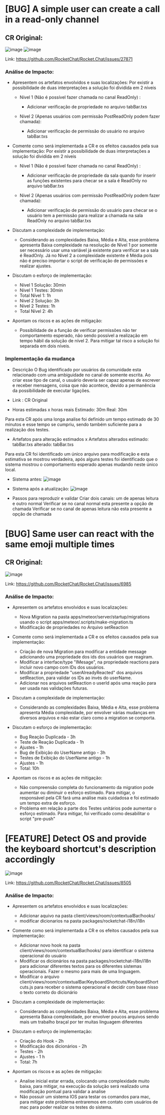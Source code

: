 # [BUG] A simple user can create a call in a read-only channel
## CR Original:
![image](https://user-images.githubusercontent.com/55411281/224194465-25b570ca-f86d-486f-80e0-98fe412b8590.png)
![image](https://user-images.githubusercontent.com/55411281/224194535-f801fc55-1585-4114-84f7-4eeb1c699b7f.png)


Link: https://github.com/RocketChat/Rocket.Chat/issues/27871


### Análise de Impacto:
- Apresentem os artefatos envolvidos e suas localizações: 
Por existir a possibilidade de duas interpretações a solução foi dividida em 2 níveis

  - Nível 1 (Não é possível fazer chamada no canal ReadOnly) :
    - Adicionar verificação de propriedade no arquivo tabBar.txs
 
  - Nível 2 (Apenas usuários com permissão PostReadOnly podem fazer chamada):
    - Adicionar verificação de permissão do usuário no arquivo tabBar.txs

- Comente como será implementada a CR e os efeitos causados pela sua implementação:
Por existir a possibilidade de duas interpretações a solução foi dividida em 2 níveis

  - Nível 1 (Não é possível fazer chamada no canal ReadOnly) :
    - Adicionar verificação de propriedade da sala quando for inserir as funções existentes para checar se a sala é ReadOnly no arquivo tabBar.txs
 
  - Nível 2 (Apenas usuários com permissão PostReadOnly podem fazer chamada):
    - Adicionar verificação de permissão do usuário para checar se o usuário tem a permissão para realizar a chamada na sala ReadOnly no arquivo tabBar.txs

- Discutam a complexidade de implementação:
  -  Considerando as complexidades Baixa, Média e Alta, esse problema apresenta Baixa complexidade na resolução de Nível 1 por somente ser necessário usar uma variável já existente para verificar se a sala é ReadOnly.  Já no Nível 2 a complexidade existente é Média pois não é preciso importar o script de verificação de permissões e realizar ajustes. 

- Discutam o esforço de implementação:
  - Nível 1 Solução: 30min
  - Nível 1 Testes: 30min
  - Total Nível 1: 1h
  - Nível 2 Solução: 3h
  - Nível 2 Testes: 1h
  - Total Nível 2: 4h

- Apontam os riscos e as ações de mitigação:
  - Possibilidade de a função de verificar permissões não ter comportamento esperado, não sendo possível a realização em tempo hábil da solução de nível 2. Para mitigar tal risco a solução foi separada em dois níveis.

### Implementação da mudança 

- Descrição
O Bug identificado por usuários da comunidade esta relacionado com uma ambiguidade no canal de somente escrita. Ao criar esse tipo de canal, o usuário deveria ser capaz apenas de escrever e receber mensagens, coisa que não acontece, devido a permanência da possibilidade de executar ligações.

- Link : CR Original

- Horas estimadas x horas reais
  Estimado: 30m
  Real: 30m

Para esta CR após uma longa analise foi definido um tempo estimado de 30 minutos e esse tempo se cumpriu, sendo também suficiente para a realização dos testes.

- Artefatos para alteração estimados x Artefatos alterados
  estimado: tabBar.txs
  alterado: tabBar.txs

Para esta CR foi identificado um único arquivo para modificação e esta estimativa se mostrou verdadeira, após alguns testes foi identificado que o sistema mostrou o comportamento esperado apenas mudando neste único local.

- Sistema antes:
![image](https://user-images.githubusercontent.com/71401796/234149555-d9925e79-0a32-45b4-abc3-3507d15b6dcd.png)

- Sistema após a atualização:
![image](https://user-images.githubusercontent.com/71401796/234150466-409a1b5e-f1ba-4e10-9ec4-52af206ce6c0.png)

- Passos para reproduzir e validar
  Criar dois canais: um de apenas leitura e outro normal
  Verificar se no canal normal esta presente a opção de chamada
  Verificar se no canal de apenas leitura não esta presente a opção de chamada



# [BUG] Same user can react with the same emoji multiple times

## CR Original:
![image](https://user-images.githubusercontent.com/55411281/224191441-73d0e182-26f0-4c64-b57a-a60d1531638c.png)

Link: https://github.com/RocketChat/Rocket.Chat/issues/6985 

### Análise de Impacto:
- Apresentem os artefatos envolvidos e suas localizações: 
  - Nova Migration na pasta apps/meteor/server/startup/migrations usando o script apps/meteor/.scripts/make-migration.ts 
  - Modificação de propriedades no Arquivo setReaction

- Comente como será implementada a CR e os efeitos causados pela sua
implementação:

  - Criação de nova Migration para modificar a entidade message adicionando uma propriedade dos ids dos usuários que reagiram.
  -  Modificar a interface/type "IMesage", na propriedade reactions para incluir novo campo com IDs dos usuários.
  - Modificar a propriedade "userAlreadyReacted" dos arquivos setReaction, para validar os IDs ao invés do userName.
  - Adicionar nos arquivos setReaction o userId após uma reação para ser usada nas validações futuras.

- Discutam a complexidade de implementação:
  -  Considerando as complexidades Baixa, Média e Alta, esse problema apresenta Média complexidade, por envolver várias mudanças em diversos arquivos e não estar claro como a migration se comporta. 

- Discutam o esforço de implementação:

  - Bug Reação Duplicada - 3h 
  - Teste de Reação Duplicada - 1h
  - Ajustes - 1h
  - Bug de Exibição do UserName antigo - 3h
  - Testes de Exibição do UserName antigo - 1h
  - Ajustes - 1h
  - Total: 10h

- Apontam os riscos e as ações de mitigação:
  - Não compreensão completa do funcionamento da migration pode aumentar ou diminuir o esforço estimado. Para mitigar, o responsável pela CR fará uma análise mais cuidadosa e foi estimado um tempo extra de esforço.
  - Problema em relação a parte dos Testes unitários pode aumentar o esforço estimado. Para mitigar, foi verificado como desabilitar o script "pre-push"

# [FEATURE] Detect OS and provide the keyboard shortcut's description accordingly
![image](https://user-images.githubusercontent.com/55411281/224193496-d5034908-ec96-49ed-a0dd-1e80c3cc90ac.png)

Link: https://github.com/RocketChat/Rocket.Chat/issues/8505



### Análise de Impacto:
- Apresentem os artefatos envolvidos e suas localizações: 

  - Adicionar aquivo na pasta client/views/room/contextualBar/hooks/
  - modificar dicionarios na pasta packages/rocketchat-i18n/i18n

- Comente como será implementada a CR e os efeitos causados pela sua implementação:

    - Adicionar novo hook na pasta client/views/room/contextualBar/hooks/ para identificar o sistema operacional do usuário
    - Modificar os dicionários na pasta packages/rocketchat-i18n/i18n para adicionar diferentes textos para os diferentes sistemas operacionais. Fazer o mesmo para mais de uma linguagem.
    - Modificar o arquivo client/views/room/contextualBar/KeyboardShortcuts/KeyboardShortcuts.js para receber o sistema operacional e decidir com base nisso o texto correto do dicionário

- Discutam a complexidade de implementação:
  -  Considerando as complexidades Baixa, Média e Alta, esse problema apresenta Baixa complexidade, por envolver poucos arquivos sendo mais um trabalho braçal por ter muitas linguagem diferentes

- Discutam o esforço de implementação:

   - Criação do Hook - 2h 
   - Modificação dos dicionários - 2h
   - Testes - 2h
   - Ajustes - 1 h
  - Total: 7h

- Apontam os riscos e as ações de mitigação:
  - Analise inicial estar errada, colocando uma complexidade muito baixa, para mitigar, na execução da solução será realizado uma modificação pontual para validar a analise
  - Não possuir um sistema IOS para testar os comandos para mac, para mitigar este problema entraremos em contato com usuários de mac para poder realizar os testes do sistema.
 

